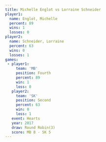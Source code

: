 ```yaml
---
title: Michelle Englot vs Lorraine Schneider
player1:                   
  name: Englot, Michelle   
  percent: 89              
  wins: 1                  
  losses: 0                
player2:                   
  name: Schneider, Lorraine
  percent: 63              
  wins: 0                  
  losses: 1                
games:
 - player1:          
     team: 'MB'      
     position: Fourth
     percent: 89     
     win: 1          
     loss: 0         
   player2:          
     team: 'SK'      
     position: Second
     percent: 63     
     win: 0          
     loss: 1         
   event: Hearts       
   year: 2017          
   draw: Round Robin(3)
   score: MB 8 - SK 5  
---
```

